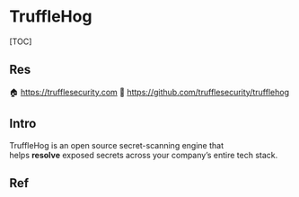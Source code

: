 # TruffleHog

[TOC]



## Res
🏠 https://trufflesecurity.com
🚧 https://github.com/trufflesecurity/trufflehog



## Intro
TruffleHog is an open source secret-scanning engine that helps **resolve** exposed secrets across your company’s entire tech stack.



## Ref

